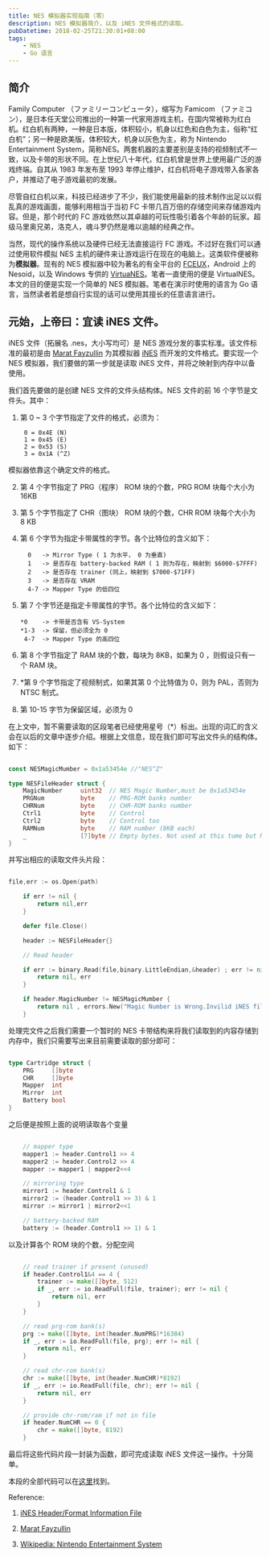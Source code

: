 ```yaml
---
title: NES 模拟器实现指南（零）
description: NES 模拟器简介，以及 iNES 文件格式的读取。
pubDatetime: 2018-02-25T21:30:01+08:00
tags:
    - NES
    - Go 语言
---
```


## 简介

Family Computer （ファミリーコンピュータ），缩写为 Famicom （ファミコン），是日本任天堂公司推出的一种第一代家用游戏主机，在国内常被称为红白机。红白机有两种，一种是日本版，体积较小，机身以红色和白色为主，俗称“红白机”；另一种是欧美版，体积较大，机身以灰色为主，称为 Nintendo Entertainment System，简称NES。两套机器的主要差别是支持的视频制式不一致，以及卡带的形状不同。在上世纪八十年代，红白机曾是世界上使用最广泛的游戏终端。自其从 1983 年发布至 1993 年停止维护，红白机将电子游戏带入各家各户，并推动了电子游戏最初的发展。

尽管自红白机以来，科技已经进步了不少，我们能使用最新的技术制作出足以以假乱真的游戏画面，能够利用相当于当初 FC 卡带几百万倍的存储空间来存储游戏内容。但是，那个时代的 FC 游戏依然以其卓越的可玩性吸引着各个年龄的玩家。超级马里奥兄弟，洛克人，魂斗罗仍然是难以逾越的经典之作。

当然，现代的操作系统以及硬件已经无法直接运行 FC 游戏。不过好在我们可以通过使用软件模拟 NES 主机的硬件来让游戏运行在现在的电脑上。这类软件便被称为**模拟器**。现有的 NES 模拟器中较为著名的有全平台的 [FCEUX](http://fceux.com/web/home.html)，Android 上的 Nesoid，以及 Windows 专供的 [VirtuaNES](http://virtuanes.s1.xrea.com/)。笔者一直使用的便是 VirtualNES。本文的目的便是实现一个简单的 NES 模拟器。笔者在演示时使用的语言为 Go 语言，当然读者若是想自行实现的话可以使用其擅长的任意语言进行。

<!--more-->

## 元始，上帝曰：宜读 iNES 文件。

iNES 文件（拓展名 .nes，大小写均可）是 NES 游戏分发的事实标准。该文件标准的最初是由 [Marat Fayzullin](http://fms.komkon.org/) 为其模拟器 [iNES](http://fms.komkon.org/iNES/) 而开发的文件格式。要实现一个 NES 模拟器，我们要做的第一步就是读取 iNES 文件，并将之映射到内存中以备使用。

我们首先要做的是创建 NES 文件的文件头结构体。NES 文件的前 16 个字节是文件头。其中：

1. 第 0 ~ 3 个字节指定了文件的格式，必须为：

        0 = 0x4E (N)
        1 = 0x45 (E)
        2 = 0x53 (S)
        3 = 0x1A (^Z)
    
模拟器依靠这个确定文件的格式。

2. 第 4 个字节指定了 PRG（程序） ROM 块的个数，PRG ROM 块每个大小为 16KB

3. 第 5 个字节指定了 CHR（图块） ROM 块的个数，CHR ROM 块每个大小为 8 KB

4. 第 6 个字节为指定卡带属性的字节。各个比特位的含义如下：

         0   -> Mirror Type ( 1 为水平， 0 为垂直)
         1   -> 是否存在 battery-backed RAM ( 1 则为存在，映射到 $6000-$7FFF)
         2   -> 是否存在 trainer (同上，映射到 $7000-$71FF)
         3   -> 是否存在 VRAM
         4-7 -> Mapper Type 的低四位

5.  第 7 个字节还是指定卡带属性的字节。各个比特位的含义如下：

        *0    -> 卡带是否含有 VS-System
        *1-3  -> 保留，但必须全为 0
         4-7  -> Mapper Type 的高四位

6. 第 8 个字节指定了 RAM 块的个数，每块为 8KB，如果为 0 ，则假设只有一个 RAM 块。

7. *第 9 个字节指定了视频制式，如果其第 0 个比特值为 0，则为 PAL，否则为 NTSC 制式。

8. 第 10-15 字节为保留区域，必须为 0


在上文中，暂不需要读取的区段笔者已经使用星号（*）标出。出现的词汇的含义会在以后的文章中逐步介绍。根据上文信息，现在我们即可写出文件头的结构体。如下：

``` go

const NESMagicMumber = 0x1a53454e //"NES^Z"

type NESFileHeader struct {
	MagicNumber		uint32	// NES Magic Number,must be 0x1a53454e
	PRGNum			byte	// PRG-ROM banks number
	CHRNum			byte	// CHR-ROM banks number
	Ctrl1			byte	// Control
	Ctrl2			byte	// Control too
	RAMNum			byte	// RAM number (8KB each)
	_				[7]byte // Empty bytes. Not used at this tume but MUST BE ALL ZEROS or games will not work.
}

```

并写出相应的读取文件头片段：

``` go

file,err := os.Open(path)

	if err != nil {
		return nil,err
	}

	defer file.Close()

	header := NESFileHeader{}

	// Read header

	if err := binary.Read(file,binary.LittleEndian,&header) ; err != nil {
		return nil, err
	}

	if header.MagicNumber != NESMagicMumber {
		return nil , errors.New("Magic Number is Wrong.Invilid iNES file.")
	}

```

处理完文件之后我们需要一个暂时的 NES 卡带结构来将我们读取到的内容存储到内存中，我们只需要写出来目前需要读取的部分即可：

``` go

type Cartridge struct {
	PRG     []byte
	CHR     []byte
	Mapper  int
	Mirror  int
	Battery bool
}

```

之后便是按照上面的说明读取各个变量

``` go

    // mapper type
	mapper1 := header.Control1 >> 4
	mapper2 := header.Control2 >> 4
	mapper := mapper1 | mapper2<<4

	// mirroring type
	mirror1 := header.Control1 & 1
	mirror2 := (header.Control1 >> 3) & 1
	mirror := mirror1 | mirror2<<1

	// battery-backed RAM
	battery := (header.Control1 >> 1) & 1

```

以及计算各个 ROM 块的个数，分配空间


``` go

	// read trainer if present (unused)
	if header.Control1&4 == 4 {
		trainer := make([]byte, 512)
		if _, err := io.ReadFull(file, trainer); err != nil {
			return nil, err
		}
	}

	// read prg-rom bank(s)
	prg := make([]byte, int(header.NumPRG)*16384)
	if _, err := io.ReadFull(file, prg); err != nil {
		return nil, err
	}

	// read chr-rom bank(s)
	chr := make([]byte, int(header.NumCHR)*8192)
	if _, err := io.ReadFull(file, chr); err != nil {
		return nil, err
	}

	// provide chr-rom/ram if not in file
	if header.NumCHR == 0 {
		chr = make([]byte, 8192)
	}

```

最后将这些代码片段一封装为函数，即可完成读取 iNES 文件这一操作。十分简单。

本段的全部代码可以在[这里](https://github.com/kuso-kodo/kuso-NES/tree/3a0f0fdc2ab83cdda2514fb72f9c0dbf8e52a455)找到。

Reference:

1. [iNES Header/Format Information File](http://nesdev.com/neshdr20.txt)

2. [Marat Fayzullin](http://fms.komkon.org/)

3. [Wikipedia: Nintendo Entertainment System](https://en.wikipedia.org/wiki/Nintendo_Entertainment_System)